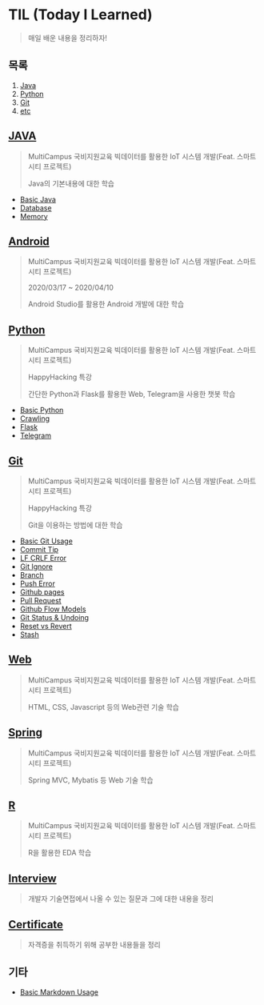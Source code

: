 # TIL (Today I Learned)

> 매일 배운 내용을 정리하자!

## 목록

1. [Java](#java)
2. [Python](#python)
3. [Git](#git)
4. [etc](#기타)

## [JAVA](./Java)

> MultiCampus 국비지원교육 빅데이터를 활용한 IoT 시스템 개발(Feat. 스마트시티 프로젝트)
>
> Java의 기본내용에 대한 학습

* [Basic Java](./Java/Basic_Java)
* [Database](./Java/DataBase)
* [Memory](./Java/Memory.md)

## [Android](Android)

> MultiCampus 국비지원교육 빅데이터를 활용한 IoT 시스템 개발(Feat. 스마트시티 프로젝트)
>
> 2020/03/17 ~ 2020/04/10
>
> Android Studio를 활용한 Android 개발에 대한 학습

## [Python](./Python)

> MultiCampus 국비지원교육 빅데이터를 활용한 IoT 시스템 개발(Feat. 스마트시티 프로젝트)
>
> HappyHacking 특강
>
> 간단한 Python과 Flask를 활용한 Web, Telegram을 사용한 챗봇 학습

* [Basic Python](./Python/Python_Chatbot/Basic)
* [Crawling](./Python/Python_Chatbot/Crawling)
* [Flask](./Python/Python_Chatbot/Flask_examples)
* [Telegram](./Python/Python_Chatbot/Telegram)

## [Git](./Git)

> MultiCampus 국비지원교육 빅데이터를 활용한 IoT 시스템 개발(Feat. 스마트시티 프로젝트)
>
> HappyHacking 특강
>
> Git을 이용하는 방법에 대한 학습

* [Basic Git Usage](./Git/Git.md)
* [Commit Tip](./Git/Commit_Tip.md)
* [LF CRLF Error](./Git/LF_CRLF_Error.md)
* [Git Ignore](./Git/gitignore.md)
* [Branch](./Git/Branch.md)
* [Push Error](./Git/Push_Error.md)
* [Github pages](./Git/Github_Pages.md)
* [Pull Request](./Git/Pull_Request.md)
* [Github Flow Models](./Git/Github_Flow_Models.md)
* [Git Status & Undoing](./Git/Git_Status_and_Undoing.md)
* [Reset vs Revert](./Git/Reset_vs_Revert.md)
* [Stash](./Git/Stash.md)

## [Web](./Web)

> MultiCampus 국비지원교육 빅데이터를 활용한 IoT 시스템 개발(Feat. 스마트시티 프로젝트)
>
> HTML, CSS, Javascript 등의 Web관련 기술 학습

## [Spring](./Spring)

> MultiCampus 국비지원교육 빅데이터를 활용한 IoT 시스템 개발(Feat. 스마트시티 프로젝트)
>
> Spring MVC, Mybatis 등 Web 기술 학습

## [R](R)

> MultiCampus 국비지원교육 빅데이터를 활용한 IoT 시스템 개발(Feat. 스마트시티 프로젝트)
>
> R을 활용한 EDA 학습

## [Interview](Interview)

> 개발자 기술면접에서 나올 수 있는 질문과 그에 대한 내용을 정리

## [Certificate](Certificate)

> 자격증을 취득하기 위해 공부한 내용들을 정리

## 기타

* [Basic Markdown Usage](./Markdown/markdown.md)